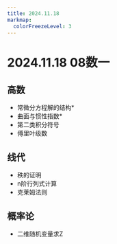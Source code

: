 ```yaml
---
title: 2024.11.18
markmap:
  colorFreezeLevel: 3
---
```


# 2024.11.18 08数一
## 高数
- 常微分方程解的结构*
- 曲面与惯性指数*
- 第二类积分符号
- 傅里叶级数

## 线代
- 秩的证明
- n阶行列式计算
- 克莱姆法则

## 概率论
- 二维随机变量求Z
